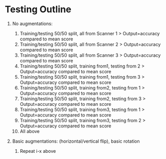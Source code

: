 # Testing Outline
1. No augmentations:
   1. Training/testing 50/50 split, all from Scanner 1 > Output=accuracy compared to mean score
   2. Training/testing 50/50 split, all from Scanner 2 > Output=accuracy compared to mean score
   3. Training/testing 50/50 split, all from Scanner 3 > Output=accuracy compared to mean score
   4. Training/testing 50/50 split, training from1, testing from 2 > Output=accuracy compared to mean score
   5. Training/testing 50/50 split, training from1, testing from 3 > Output=accuracy compared to mean score
   6. Training/testing 50/50 split, training from2, testing from 1 > Output=accuracy compared to mean score
   7. Training/testing 50/50 split, training from2, testing from 3 > Output=accuracy compared to mean score
   8. Training/testing 50/50 split, training from3, testing from 1 > Output=accuracy compared to mean score
   9. Training/testing 50/50 split, training from3, testing from 2 > Output=accuracy compared to mean score
   10. All above 

2. Basic augmentations: (horizontal/vertical flip), basic rotation

   1. Repeat i-x above



